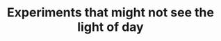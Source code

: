 ---
title: "Experiments that might not see the light of day"
slug: "experiments"
category: "experiments"
---